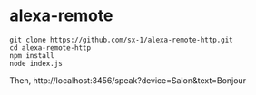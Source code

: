 # alexa-remote
```
git clone https://github.com/sx-1/alexa-remote-http.git
cd alexa-remote-http
npm install
node index.js
```
Then, http://localhost:3456/speak?device=Salon&text=Bonjour
